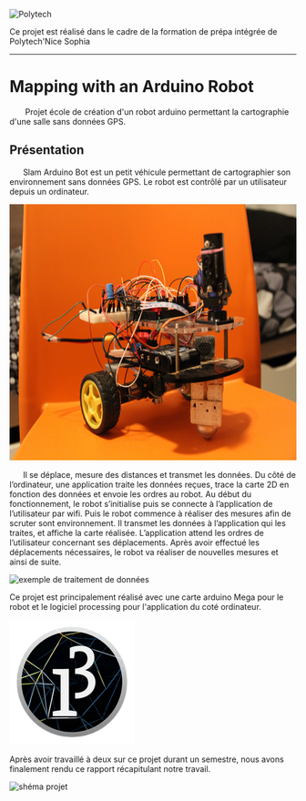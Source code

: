 ![Polytech](http://www.polytechnice.fr/jahia/jsp/jahia/templates/inc/img/polytech_nice-sophia.png)

Ce projet est réalisé dans le cadre de la formation de prépa intégrée de Polytech'Nice Sophia
* * *
# Mapping with an Arduino Robot
&nbsp;&nbsp;&nbsp;&nbsp;&nbsp;&nbsp; Projet école de création d'un robot arduino permettant la cartographie d'une salle sans données GPS.

## Présentation

&nbsp;&nbsp;&nbsp;&nbsp;&nbsp;&nbsp;Slam Arduino Bot est un petit véhicule permettant de cartographier son environnement sans données GPS. 
Le robot est contrôlé par un utilisateur depuis un ordinateur. <br>

<img src="/documentation/Images/robot_final.JPG" alt="Photo du robot" height="450">

  &nbsp;&nbsp;&nbsp;&nbsp;&nbsp;&nbsp;Il se déplace, mesure des distances et transmet les données. Du côté de l’ordinateur, une application traite les données reçues, trace la carte 2D en fonction des données et envoie les ordres au robot.
Au début du fonctionnement, le robot s’initialise puis se connecte à l’application de l’utilisateur par wifi. Puis le robot commence à réaliser des mesures afin de scruter sont environnement. Il transmet les données à l’application qui les traites, et affiche la carte réalisée.  L’application attend les ordres de l’utilisateur concernant ses déplacements. Après avoir effectué les déplacements nécessaires, le robot va réaliser de nouvelles mesures et ainsi de suite.

<img src="/documentation/Images/tracé.jpg" alt="exemple de traitement de données" height="450">


Ce projet est principalement réalisé avec une carte arduino Mega pour le robot et le logiciel processing pour l'application du coté ordinateur.


<img src="/documentation/Images/processing3-logo.png" alt="Logo Processing" >

Après avoir travaillé à deux sur ce projet durant un semestre, nous avons finalement rendu ce rapport récapitulant notre travail.


<img src="/documentation/Images/schéma_final.jpg" alt="shéma projet" >
